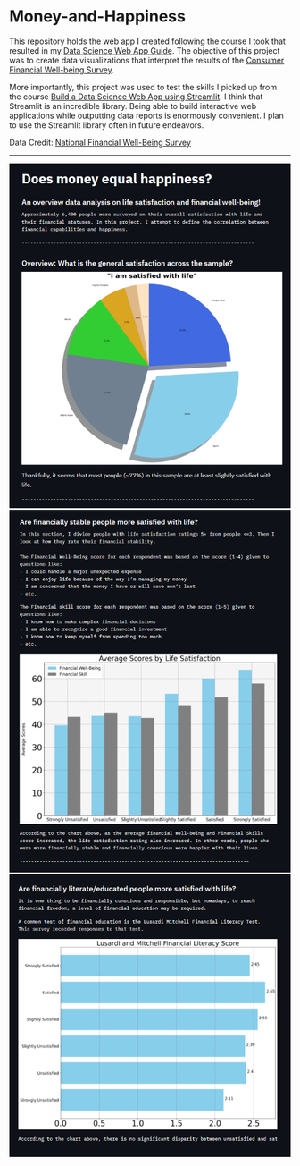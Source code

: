 # Money-and-Happiness

This repository holds the web app I created following the course I took that resulted in my [Data Science Web App Guide](https://github.com/gianmillare/Data-Science-Web-App-Guide). The objective of this project was to create data visualizations that interpret the results of the [Consumer Financial Well-being Survey](https://www.kaggle.com/srolka/consumer-financial-wellbeing-survey). 

More importantly, this project was used to test the skills I picked up from the course [Build a Data Science Web App using Streamlit](https://www.coursera.org/learn/data-science-streamlit-python/home/welcome). I think that Streamlit is an incredible library. Being able to build interactive web applications while outputting data reports is enormously convenient. I plan to use the Streamlit library often in future endeavors.

Data Credit: [National Financial Well-Being Survey](https://www.consumerfinance.gov/data-research/financial-well-being-survey-data/)

<hr>

![](images/1.png)
![](images/2.png)
![](images/3.png)
